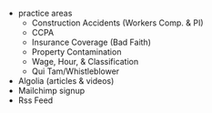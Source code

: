 - practice areas
    - Construction Accidents (Workers Comp. & PI)
    - CCPA
    - Insurance Coverage (Bad Faith)
    - Property Contamination
    - Wage, Hour, & Classification
    - Qui Tam/Whistleblower
- Algolia (articles & videos)
- Mailchimp signup
- Rss Feed
